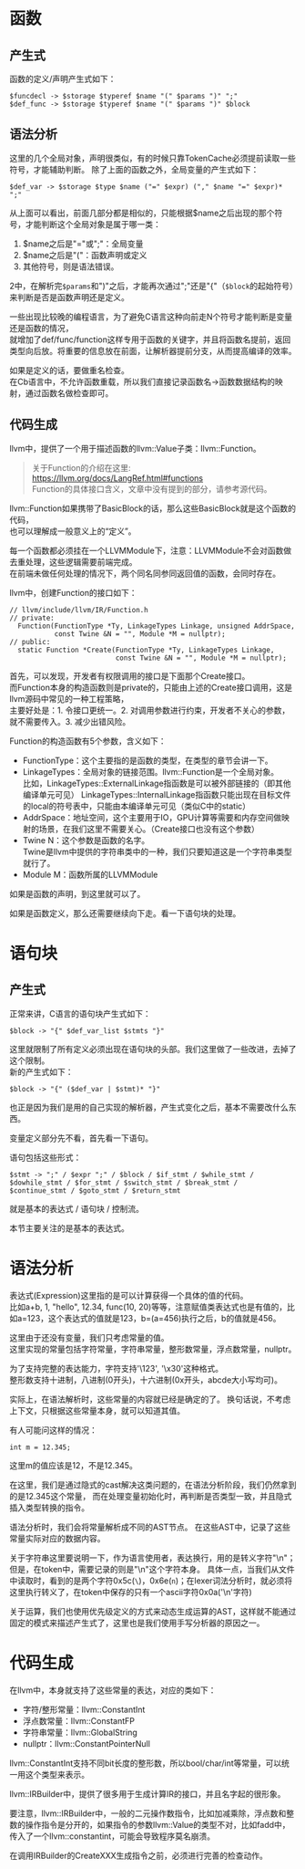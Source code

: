 

# 函数

## 产生式

函数的定义/声明产生式如下：  
```
$funcdecl -> $storage $typeref $name "(" $params ")" ";"
$def_func -> $storage $typeref $name "(" $params ")" $block
```

## 语法分析

这里的几个全局对象，声明很类似，有的时候只靠TokenCache必须提前读取一些符号，才能辅助判断。
除了上面的函数之外，全局变量的产生式如下：
```
$def_var -> $storage $type $name ("=" $expr) ("," $name "=" $expr)* ";"
```

从上面可以看出，前面几部分都是相似的，只能根据$name之后出现的那个符号，才能判断这个全局对象是属于哪一类：
1. $name之后是"="或";"：全局变量  
2. $name之后是"("：函数声明或定义  
3. 其他符号，则是语法错误。  

2中，在解析完`$params`和")"之后，才能再次通过";"还是"{"（```$block```的起始符号）来判断是否是函数声明还是定义。  

一些出现比较晚的编程语言，为了避免C语言这种向前走N个符号才能判断是变量还是函数的情况，  
就增加了def/func/function这样专用于函数的关键字，并且将函数名提前，返回类型向后放。将重要的信息放在前面，让解析器提前分支，从而提高编译的效率。  

如果是定义的话，要做重名检查。  
在Cb语言中，不允许函数重载，所以我们直接记录函数名->函数数据结构的映射，通过函数名做检查即可。  

## 代码生成

llvm中，提供了一个用于描述函数的llvm::Value子类：llvm::Function。 

> 关于Function的介绍在这里: https://llvm.org/docs/LangRef.html#functions  
> Function的具体接口含义，文章中没有提到的部分，请参考源代码。  

llvm::Function如果携带了BasicBlock的话，那么这些BasicBlock就是这个函数的代码，  
也可以理解成一般意义上的“定义”。  

每一个函数都必须挂在一个LLVMModule下，注意：LLVMModule不会对函数做去重处理，这些逻辑需要前端完成。  
在前端未做任何处理的情况下，两个同名同参同返回值的函数，会同时存在。  

llvm中，创建Function的接口如下：
```
// llvm/include/llvm/IR/Function.h
// private:
  Function(FunctionType *Ty, LinkageTypes Linkage, unsigned AddrSpace,
           const Twine &N = "", Module *M = nullptr);
// public:
  static Function *Create(FunctionType *Ty, LinkageTypes Linkage,
                          const Twine &N = "", Module *M = nullptr); 
```

首先，可以发现，开发者有权限调用的接口是下面那个Create接口。  
而Function本身的构造函数则是private的，只能由上述的Create接口调用，这是llvm源码中常见的一种工程策略，  
主要好处是：1. 令接口更统一。2. 对调用参数进行约束，开发者不关心的参数，就不需要传入。3. 减少出错风险。  

Function的构造函数有5个参数，含义如下：
- FunctionType：这个主要指的是函数的类型，在类型的章节会讲一下。
- LinkageTypes：全局对象的链接范围。llvm::Function是一个全局对象。  
  比如，LinkageTypes::ExternalLinkage指函数是可以被外部链接的（即其他编译单元可见）
  LinkageTypes::InternalLinkage指函数只能出现在目标文件的local的符号表中，只能由本编译单元可见（类似C中的static）  
- AddrSpace：地址空间，这个主要用于IO，GPU计算等需要和内存空间做映射的场景，在我们这里不需要关心。（Create接口也没有这个参数）
- Twine N：这个参数是函数的名字。  
  Twine是llvm中提供的字符串类中的一种，我们只要知道这是一个字符串类型就行了。
- Module M：函数所属的LLVMModule

如果是函数的声明，到这里就可以了。  

如果是函数定义，那么还需要继续向下走。看一下语句块的处理。  

# 语句块

## 产生式

正常来讲，C语言的语句块产生式如下：  

```
$block -> "{" $def_var_list $stmts "}"
```

这里就限制了所有定义必须出现在语句块的头部。我们这里做了一些改进，去掉了这个限制。  
新的产生式如下：  

```
$block -> "{" ($def_var | $stmt)* "}"
```

也正是因为我们是用的自己实现的解析器，产生式变化之后，基本不需要改什么东西。  

变量定义部分先不看，首先看一下语句。  

语句包括这些形式：  

```
$stmt -> ";" / $expr ";" / $block / $if_stmt / $while_stmt / $dowhile_stmt / $for_stmt / $switch_stmt / $break_stmt / $continue_stmt / $goto_stmt / $return_stmt
```

就是基本的表达式 / 语句块 / 控制流。

本节主要关注的是基本的表达式。  

# 语法分析

表达式(Expression)这里指的是可以计算获得一个具体的值的代码。  
比如a+b, 1, "hello", 12.34, func(10, 20)等等，注意赋值类表达式也是有值的，比如a=123，这个表达式的值就是123，b=(a=456)执行之后，b的值就是456。  

这里由于还没有变量，我们只考虑常量的值。  
这里实现的常量包括字符常量，字符串常量，整形数常量，浮点数常量，nullptr。

为了支持完整的表达能力，字符支持'\123', '\x30'这种格式。  
整形数支持十进制，八进制(0开头)，十六进制(0x开头，abcde大小写均可)。  

实际上，在语法解析时，这些常量的内容就已经是确定的了。
换句话说，不考虑上下文，只根据这些常量本身，就可以知道其值。  

有人可能问这样的情况：
```
int m = 12.345; 
```
这里m的值应该是12，不是12.345。

在这里，我们是通过隐式的cast解决这类问题的，在语法分析阶段，我们仍然拿到的是12.345这个常量，
而在处理变量初始化时，再判断是否类型一致，并且隐式插入类型转换的指令。  

语法分析时，我们会将常量解析成不同的AST节点。
在这些AST中，记录了这些常量实际对应的数据内容。  

关于字符串这里要说明一下，作为语言使用者，表达换行，用的是转义字符"\n"；但是，在token中，需要记录的则是"\n"这个字符本身。
具体一点，当我们从文件中读取时，看到的是两个字符0x5c(`\`)，0x6e(`n`)；在lexer词法分析时，就必须将这里执行转义了，在token中保存的只有一个ascii字符0x0a('\n'字符)

关于运算，我们也使用优先级定义的方式来动态生成运算的AST，这样就不能通过固定的模式来描述产生式了，这里也是我们使用手写分析器的原因之一。  

# 代码生成

在llvm中，本身就支持了这些常量的表达，对应的类如下：

- 字符/整形常量：llvm::ConstantInt
- 浮点数常量：llvm::ConstantFP
- 字符串常量：llvm::GlobalString
- nullptr：llvm::ConstantPointerNull

llvm::ConstantInt支持不同bit长度的整形数，所以bool/char/int等常量，可以统一用这个类型来表示。  

llvm::IRBuilder中，提供了很多用于生成计算IR的接口，并且名字起的很形象。  

要注意，llvm::IRBuilder中，一般的二元操作数指令，比如加减乘除，浮点数和整数的操作指令是分开的，如果指令的参数llvm::Value的类型不对，比如fadd中，传入了一个llvm::constantint，可能会导致程序莫名崩溃。  

在调用IRBuilder的CreateXXX生成指令之前，必须进行完善的检查动作。   